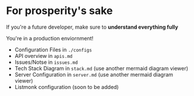 # For prosperity's sake

If you're a future developer, make sure to **understand everything fully**

You're in a production enviornment!

- Configuration Files in `./configs`
- API overview in `apis.md`
- Issues/Notse in `issues.md`
- Tech Stack Diagram in `stack.md` (use another mermaid diagram viewer)
- Server Configuration in `server.md` (use another mermaid diagram viewer)
- Listmonk configuration (soon to be added)
